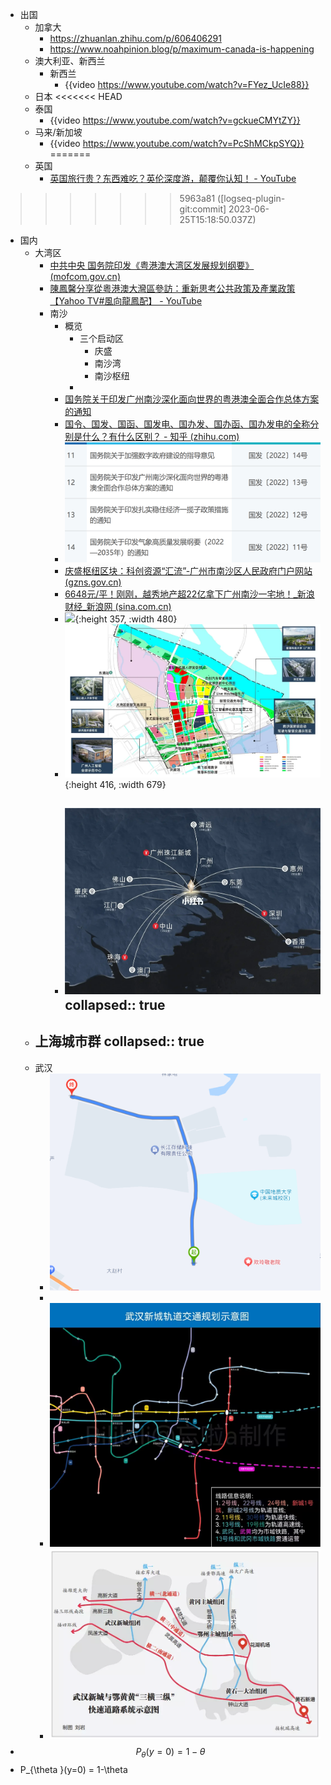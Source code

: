 - 出国
	- 加拿大
		- https://zhuanlan.zhihu.com/p/606406291
		- https://www.noahpinion.blog/p/maximum-canada-is-happening
	- 澳大利亚、新西兰
		- 新西兰
			- {{video https://www.youtube.com/watch?v=FYez_UcIe88}}
	- 日本
<<<<<<< HEAD
	- 泰国
		- {{video https://www.youtube.com/watch?v=gckueCMYtZY}}
	- 马来/新加坡
		- {{video https://www.youtube.com/watch?v=PcShMCkpSYQ}}
=======
	- 英国
		- [英国旅行贵？东西难吃？英伦深度游，颠覆你认知！ - YouTube](https://www.youtube.com/watch?v=oxxSv8OUzWg)
>>>>>>> 5963a81 ([logseq-plugin-git:commit] 2023-06-25T15:18:50.037Z)
- 国内
	- 大湾区
		- [中共中央 国务院印发《粤港澳大湾区发展规划纲要》 (mofcom.gov.cn)](http://www.mofcom.gov.cn/article/b/g/201904/20190402851396.shtml)
		- [陳鳳馨分享從粵港澳大灣區參訪：重新思考公共政策及產業政策【Yahoo TV#風向龍鳳配】 - YouTube](https://www.youtube.com/watch?v=n_LfTiIlxcM)
		- 南沙
			- 概览
				- 三个启动区
					- 庆盛
					- 南沙湾
					- 南沙枢纽
				-
			- [国务院关于印发广州南沙深化面向世界的粤港澳全面合作总体方案的通知](http://www.gov.cn/zhengce/content/2022-06/14/content_5695623.htm)
			- [国令、国发、国函、国发电、国办发、国办函、国办发电的全称分别是什么？有什么区别？ - 知乎 (zhihu.com)](https://zhuanlan.zhihu.com/p/403328311)
			- ![image.png](../assets/image_1685020873573_0.png)
			- [庆盛枢纽区块：科创资源“汇流”-广州市南沙区人民政府门户网站 (gzns.gov.cn)](http://www.gzns.gov.cn/zwgk/rdzt/gzlfzcnk/fyzxlqxzjyg/content/post_8936103.html)
			- [6648元/平！刚刚，越秀地产超22亿拿下广州南沙一宅地！_新浪财经_新浪网 (sina.com.cn)](https://finance.sina.com.cn/stock/relnews/hk/2023-05-15/doc-imytwaay7145336.shtml)
			- ![](https://n.sinaimg.cn/spider20230515/29/w480h349/20230515/a3d6-de59e128cca03973a2364ab4a21b5798.jpg){:height 357, :width 480}
			- ![庆盛.webp](../assets/庆盛_1685020263215_0.webp){:height 416, :width 679}
			- ![庆盛1.webp](../assets/庆盛1_1685020332256_0.webp)
			  collapsed:: true
				-
	- 上海城市群
	  collapsed:: true
		-
	- 武汉
		- ![image.png](../assets/image_1691051117503_0.png)
		-
		- ![image.png](../assets/image_1691052244211_0.png)
		- ![image.png](../assets/image_1691052767181_0.png)
- $$ P_{\theta }(y=0) = 1-\theta $$
- P_{\theta }(y=0) = 1-\theta
